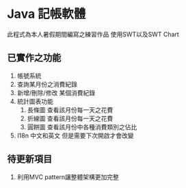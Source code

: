# Java 記帳軟體
此程式為本人暑假期間編寫之練習作品
使用SWT以及SWT Chart

## 已實作之功能
1. 帳號系統
3. 查詢某月份之消費紀錄
4. 新增/刪除/修改 某個消費紀錄
5. 統計圖表功能
   1. 長條圖
       查看該月份每一天之花費
   2. 折線圖
       查看該月份每一天之花費
   3. 圓餅圖
       查看該月份中各種消費類別之佔比
4. I18n 中文和英文 但是需要下次開啟才會改變

## 待更新項目
1. 利用MVC pattern讓整體架構更加完整


